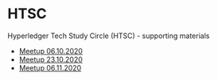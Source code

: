 # HTSC
Hyperledger Tech Study Circle (HTSC) - supporting materials

- [Meetup 06.10.2020](./meetup-061020/index.md)
- [Meetup 23.10.2020](./meetup-231020/index.md)
- [Meetup 06.11.2020](./meetup-061120/index.md)
